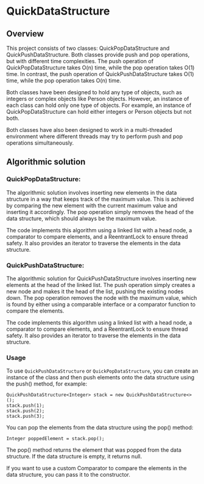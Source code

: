 # QuickDataStructure
## Overview
This project consists of two classes: QuickPopDataStructure and QuickPushDataStructure. Both classes provide push and pop operations, but with different time complexities. The push operation of QuickPopDataStructure takes O(n) time, while the pop operation takes O(1) time. In contrast, the push operation of QuickPushDataStructure takes O(1) time, while the pop operation takes O(n) time.

Both classes have been designed to hold any type of objects, such as integers or complex objects like Person objects. However, an instance of each class can hold only one type of objects. For example, an instance of QuickPopDataStructure can hold either integers or Person objects but not both.

Both classes have also been designed to work in a multi-threaded environment where different threads may try to perform push and pop operations simultaneously.

## Algorithmic solution
### QuickPopDataStructure:
The algorithmic solution involves inserting new elements in the data structure in a way that keeps track of the maximum value. This is achieved by comparing the new element with the current maximum value and inserting it accordingly. The pop operation simply removes the head of the data structure, which should always be the maximum value.

The code implements this algorithm using a linked list with a head node, a comparator to compare elements, and a ReentrantLock to ensure thread safety.
It also provides an iterator to traverse the elements in the data structure.

### QuickPushDataStructure:
The algorithmic solution for QuickPushDataStructure involves inserting new elements at the head of the linked list. The push operation simply creates a new node and makes it the head of the list, pushing the existing nodes down. The pop operation removes the node with the maximum value, which is found by either using a comparable interface or a comparator function to compare the elements.

The code implements this algorithm using a linked list with a head node, a comparator to compare elements, and a ReentrantLock to ensure thread safety. It also provides an iterator to traverse the elements in the data structure.

### Usage
To use ```QuickPushDataStructure``` or ```QuickPopDataStructure```, you can create an instance of the class and then push elements onto the data structure using the push() method, for example:
```
QuickPushDataStructure<Integer> stack = new QuickPushDataStructure<>();
stack.push(1);
stack.push(2);
stack.push(3);
```
You can pop the elements from the data structure using the pop() method:
```
Integer poppedElement = stack.pop();
```
The pop() method returns the element that was popped from the data structure. If the data structure is empty, it returns null.

If you want to use a custom Comparator to compare the elements in the data structure, you can pass it to the constructor.
